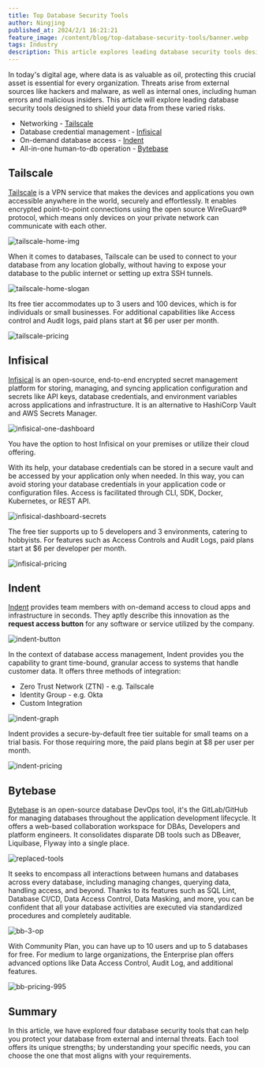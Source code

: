 ```yaml
---
title: Top Database Security Tools
author: Ningjing
published_at: 2024/2/1 16:21:21
feature_image: /content/blog/top-database-security-tools/banner.webp
tags: Industry
description: This article explores leading database security tools designed to shield your data from varied risks.
---
```


In today's digital age, where data is as valuable as oil, protecting this crucial asset is essential for every organization. Threats arise from external sources like hackers and malware, as well as internal ones, including human errors and malicious insiders. This article will explore leading database security tools designed to shield your data from these varied risks.

- Networking - [Tailscale](#tailscale)
- Database credential management - [Infisical](#infisical)
- On-demand database access - [Indent](#indent)
- All-in-one human-to-db operation - [Bytebase](#bytebase)

## Tailscale

[Tailscale](https://tailscale.com/) is a VPN service that makes the devices and applications you own accessible anywhere in the world, securely and effortlessly. It enables encrypted point-to-point connections using the open source WireGuard® protocol, which means only devices on your private network can communicate with each other.

![tailscale-home-img](/content/blog/top-database-security-tools/tailscale-home-img.webp)

When it comes to databases, Tailscale can be used to connect to your database from any location globally, without having to expose your database to the public internet or setting up extra SSH tunnels.

![tailscale-home-slogan](/content/blog/top-database-security-tools/tailscale-home-slogan.webp)

Its free tier accommodates up to 3 users and 100 devices, which is for individuals or small businesses. For additional capabilities like Access control and Audit logs, paid plans start at $6 per user per month.

![tailscale-pricing](/content/blog/top-database-security-tools/tailscale-pricing.webp)

## Infisical

[Infisical](https://infisical.com/) is an open-source, end-to-end encrypted secret management platform for storing, managing, and syncing application configuration and secrets like API keys, database credentials, and environment variables across applications and infrastructure. It is an alternative to HashiCorp Vault and AWS Secrets Manager.

![infisical-one-dashboard](/content/blog/top-database-security-tools/infisical-one-dashboard.webp)

You have the option to host Infisical on your premises or utilize their cloud offering.

With its help, your database credentials can be stored in a secure vault and be accessed by your application only when needed. In this way, you can avoid storing your database credentials in your application code or configuration files. Access is facilitated through CLI, SDK, Docker, Kubernetes, or REST API.

![infisical-dashboard-secrets](/content/blog/top-database-security-tools/infisical-dashboard-secrets.webp)

The free tier supports up to 5 developers and 3 environments, catering to hobbyists. For features such as Access Controls and Audit Logs, paid plans start at $6 per developer per month.

![infisical-pricing](/content/blog/top-database-security-tools/infisical-pricing.webp)

## Indent

[Indent](https://indent.com/) provides team members with on-demand access to cloud apps and infrastructure in seconds. They aptly describe this innovation as the **request access button** for any software or service utilized by the company.

![indent-button](/content/blog/top-database-security-tools/indent-button.webp)

In the context of database access management, Indent provides you the capability to grant time-bound, granular access to systems that handle customer data. It offers three methods of integration:

- Zero Trust Network (ZTN) - e.g. Tailscale
- Identity Group - e.g. Okta
- Custom Integration

![indent-graph](/content/blog/top-database-security-tools/indent-graph.webp)

Indent provides a secure-by-default free tier suitable for small teams on a trial basis. For those requiring more, the paid plans begin at $8 per user per month.

![indent-pricing](/content/blog/top-database-security-tools/indent-pricing.webp)

## Bytebase

[Bytebase](/) is an open-source database DevOps tool, it's the GitLab/GitHub for managing databases throughout the application development lifecycle. It offers a web-based collaboration workspace for DBAs, Developers and platform engineers. It consolidates disparate DB tools
such as DBeaver, Liquibase, Flyway into a single place.

![replaced-tools](/images/replaced-tools.webp)

It seeks to encompass all interactions between humans and databases across every database, including managing changes, querying data, handling access, and beyond. Thanks to its features such as SQL Lint, Database CI/CD, Data Access Control, Data Masking, and more, you can be confident that all your database activities are executed via standardized procedures and completely auditable.

![bb-3-op](/content/blog/top-database-security-tools/bb-3-op.webp)

With Community Plan, you can have up to 10 users and up to 5 databases for free. For medium to large organizations, the Enterprise plan offers advanced options like Data Access Control, Audit Log, and additional features.

![bb-pricing-995](/content/blog/top-database-security-tools/bb-pricing-995.webp)

## Summary

In this article, we have explored four database security tools that can help you protect your database from external and internal threats. Each tool offers its unique strengths; by understanding your specific needs, you can choose the one that most aligns with your requirements.

